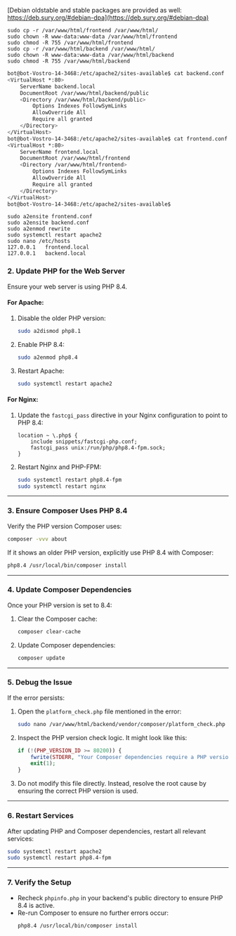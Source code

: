 [Debian oldstable and stable packages are provided as well: https://deb.sury.org/#debian-dpa](https://deb.sury.org/#debian-dpa)

```
sudo cp -r /var/www/html/frontend /var/www/html/
sudo chown -R www-data:www-data /var/www/html/frontend
sudo chmod -R 755 /var/www/html/frontend
sudo cp -r /var/www/html/backend /var/www/html/
sudo chown -R www-data:www-data /var/www/html/backend
sudo chmod -R 755 /var/www/html/backend
```

```bash
bot@bot-Vostro-14-3468:/etc/apache2/sites-available$ cat backend.conf 
<VirtualHost *:80>
    ServerName backend.local
    DocumentRoot /var/www/html/backend/public
    <Directory /var/www/html/backend/public>
        Options Indexes FollowSymLinks
        AllowOverride All
        Require all granted
    </Directory>
</VirtualHost>
bot@bot-Vostro-14-3468:/etc/apache2/sites-available$ cat frontend.conf 
<VirtualHost *:80>
    ServerName frontend.local
    DocumentRoot /var/www/html/frontend
    <Directory /var/www/html/frontend>
        Options Indexes FollowSymLinks
        AllowOverride All
        Require all granted
    </Directory>
</VirtualHost>
bot@bot-Vostro-14-3468:/etc/apache2/sites-available$
```

```
sudo a2ensite frontend.conf
sudo a2ensite backend.conf
sudo a2enmod rewrite
sudo systemctl restart apache2
sudo nano /etc/hosts
127.0.0.1   frontend.local
127.0.0.1   backend.local
```

### **2. Update PHP for the Web Server**
Ensure your web server is using PHP 8.4.

#### For Apache:
1. Disable the older PHP version:
   ```bash
   sudo a2dismod php8.1
   ```

2. Enable PHP 8.4:
   ```bash
   sudo a2enmod php8.4
   ```

3. Restart Apache:
   ```bash
   sudo systemctl restart apache2
   ```

#### For Nginx:
1. Update the `fastcgi_pass` directive in your Nginx configuration to point to PHP 8.4:
   ```nginx
   location ~ \.php$ {
       include snippets/fastcgi-php.conf;
       fastcgi_pass unix:/run/php/php8.4-fpm.sock;
   }
   ```

2. Restart Nginx and PHP-FPM:
   ```bash
   sudo systemctl restart php8.4-fpm
   sudo systemctl restart nginx
   ```

---

### **3. Ensure Composer Uses PHP 8.4**
Verify the PHP version Composer uses:
```bash
composer -vvv about
```
If it shows an older PHP version, explicitly use PHP 8.4 with Composer:
```bash
php8.4 /usr/local/bin/composer install
```

---

### **4. Update Composer Dependencies**
Once your PHP version is set to 8.4:
1. Clear the Composer cache:
   ```bash
   composer clear-cache
   ```

2. Update Composer dependencies:
   ```bash
   composer update
   ```

---

### **5. Debug the Issue**
If the error persists:
1. Open the `platform_check.php` file mentioned in the error:
   ```bash
   sudo nano /var/www/html/backend/vendor/composer/platform_check.php
   ```

2. Inspect the PHP version check logic. It might look like this:
   ```php
   if (!(PHP_VERSION_ID >= 80200)) {
       fwrite(STDERR, "Your Composer dependencies require a PHP version \">= 8.2.0\". You are running " . PHP_VERSION . ".\n");
       exit(1);
   }
   ```
3. Do not modify this file directly. Instead, resolve the root cause by ensuring the correct PHP version is used.

---

### **6. Restart Services**
After updating PHP and Composer dependencies, restart all relevant services:
```bash
sudo systemctl restart apache2
sudo systemctl restart php8.4-fpm
```

---

### **7. Verify the Setup**
- Recheck `phpinfo.php` in your backend's public directory to ensure PHP 8.4 is active.
- Re-run Composer to ensure no further errors occur:
  ```bash
  php8.4 /usr/local/bin/composer install
  ```

